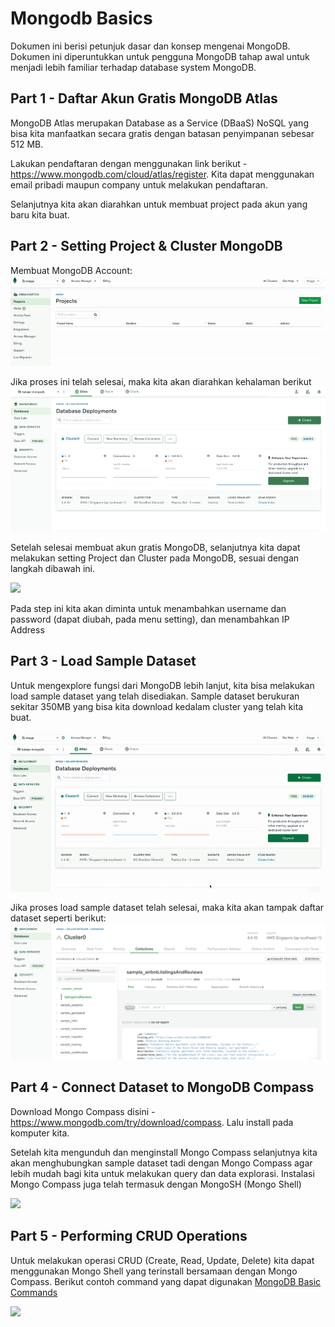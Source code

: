 # Mongodb Basics

Dokumen ini berisi petunjuk dasar dan konsep mengenai MongoDB. Dokumen ini diperuntukkan untuk pengguna MongoDB tahap awal untuk menjadi lebih familiar terhadap database system MongoDB.


## Part 1 - Daftar Akun Gratis MongoDB Atlas
MongoDB Atlas merupakan Database as a Service (DBaaS) NoSQL yang bisa kita manfaatkan secara gratis dengan batasan penyimpanan sebesar 512 MB. 

Lakukan pendaftaran dengan menggunakan link berikut - https://www.mongodb.com/cloud/atlas/register. Kita dapat menggunakan email pribadi maupun company untuk melakukan pendaftaran. 

Selanjutnya kita akan diarahkan untuk membuat project pada akun yang baru kita buat.


## Part 2 - Setting Project & Cluster MongoDB

Membuat MongoDB Account:
![](src/gif/create_project_mongodb.gif)

Jika proses ini telah selesai, maka kita akan diarahkan kehalaman berikut
![](src/img/database-deployments.png)


Setelah selesai membuat akun gratis MongoDB, selanjutnya kita dapat melakukan setting Project dan Cluster pada MongoDB, sesuai dengan langkah dibawah ini. 

![](src/gif/create_cluster_mongodb.gif)

Pada step ini kita akan diminta untuk menambahkan username dan password (dapat diubah, pada menu setting), dan menambahkan IP Address


## Part 3 - Load Sample Dataset

Untuk mengexplore fungsi dari MongoDB lebih lanjut, kita bisa melakukan load sample dataset yang telah disediakan. Sample dataset berukuran sekitar 350MB yang bisa kita download kedalam cluster yang telah kita buat.

![](src/gif/load_sample_dataset_mongodb.gif)

Jika proses load sample dataset telah selesai, maka kita akan tampak daftar dataset seperti berikut:
![](src/img/sample-dataset.png)


## Part 4 - Connect Dataset to MongoDB Compass

Download Mongo Compass disini - https://www.mongodb.com/try/download/compass. Lalu install pada komputer kita.

Setelah kita mengunduh dan menginstall Mongo Compass selanjutnya kita akan menghubungkan sample dataset tadi dengan Mongo Compass agar lebih mudah bagi kita untuk melakukan query dan data explorasi. Instalasi Mongo Compass juga telah termasuk dengan MongoSH (Mongo Shell)

![](src/gif/connect_mongo_compass.gif)


## Part 5 - Performing CRUD Operations

Untuk melakukan operasi CRUD (Create, Read, Update, Delete) kita dapat menggunakan Mongo Shell yang terinstall bersamaan dengan Mongo Compass. Berikut contoh command yang dapat digunakan [MongoDB Basic Commands](https://github.com/AnggaPradiktas/mongodb-basics/blob/main/basic-scripts.js)

![](src/gif/crud_operation_mongodb.gif)






